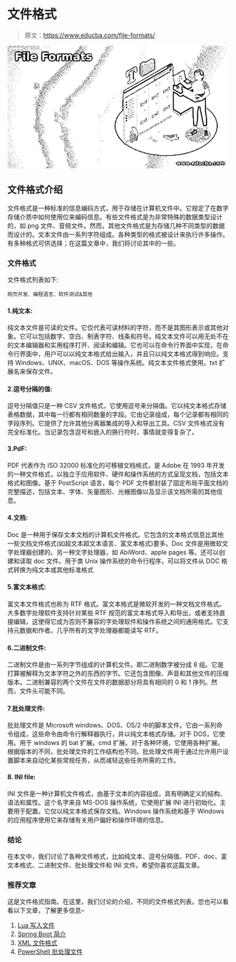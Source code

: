 # 文件格式

> 原文：<https://www.educba.com/file-formats/>

![File Formats](img/de18d96739defefeb9bdf417a2cd26a7.png)



## 文件格式介绍

文件格式是一种标准的信息编码方式，用于存储在计算机文件中。它规定了在数字存储介质中如何使用位来编码信息。有些文件格式是为非常特殊的数据类型设计的，如 png 文件、音频文件。然而，其他文件格式是为存储几种不同类型的数据而设计的。文本文件由一系列字符组成。各种类型的格式被设计来执行许多操作。有多种格式可供选择；在这篇文章中，我们将讨论其中的一些。

### 文件格式

文件格式列表如下:

<small>网页开发、编程语言、软件测试&其他</small>

#### 1.纯文本:

纯文本文件是可读的文件。它仅代表可读材料的字符，而不是其图形表示或其他对象。它可以包括数字、空白、制表字符、线条和符号。纯文本文件可以用无处不在的文本编辑器和实用程序打开、阅读和编辑。它也可以在命令行界面中实现，在命令行界面中，用户可以以纯文本格式给出输入，并且只以纯文本格式得到响应。支持 Windows、UNIX、macOS、DOS 等操作系统。纯文本文件格式使用。txt 扩展名来保存文件。

#### 2.逗号分隔的值:

逗号分隔值只是一种 CSV 文件格式，它使用逗号来分隔值。它以纯文本格式存储表格数据，其中每一行都有相同数量的字段。它由记录组成，每个记录都有相同的字段序列。它提供了允许其他分离器集成的导入和导出工具。CSV 文件格式没有完全标准化。当记录包含逗号和嵌入的换行符时，事情就变得复杂了。

#### 3.PdF:

PDF 代表作为 ISO 32000 标准化的可移植文档格式，是 Adobe 在 1993 年开发的一种文件格式，以独立于应用软件、硬件和操作系统的方式呈现文档，包括文本格式和图像。基于 PostScript 语言，每个 PDF 文件都封装了固定布局平面文档的完整描述，包括文本、字体、矢量图形、光栅图像以及显示该文档所需的其他信息。

#### 4.文档:

Doc 是一种用于保存文本文档的计算机文件格式。它包含的文本格式信息比其他一些文档文件格式(如超文本超文本语言、富文本格式)要多。Doc 文件是用微软文字处理器创建的。另一种文字处理器，如 AbiWord、apple pages 等。还可以创建和读取 doc 文件。用于类 Unix 操作系统的命令行程序，可以将文件从 DOC 格式转换为纯文本或其他标准格式

#### 5.富文本格式:

富文本文件格式也称为 RTF 格式。富文本格式是微软开发的一种文档文件格式。大多数字处理软件支持针对某些 RTF 规范的富文本格式导入和导出，或者支持直接编辑，这使得它成为否则不兼容的字处理软件和操作系统之间的通用格式。它支持元数据和作者。几乎所有的文字处理器都能读写 RTF。

#### 6.二进制文件:

二进制文件是由一系列字节组成的计算机文件。即二进制数字被分成 8 组。它是打算被解释为文本字符之外的东西的字节。它还包含图像、声音和其他文件的压缩版本。二进制兼容的两个文件在文件的数据部分将具有相同的 0 和 1 序列。然而，文件头可能不同。

#### 7.批处理文件:

批处理文件是 Microsoft windows、DOS、OS/2 中的脚本文件。它由一系列命令组成，这些命令由命令行解释器执行，并以纯文本格式存储。对于 DOS，它使用。用于 windows 的 bat 扩展。cmd 扩展。对于各种环境，它使用各种扩展。根据版本的不同，批处理文件的工作结构也不同。批处理文件用于通过允许用户设置脚本来自动化某些常规任务，从而减轻这些任务所需的工作。

#### 8\. INI file:

INI 文件是一种计算机文件格式，由基于文本的内容组成，具有明确定义的结构、语法和属性。这个名字来自 MS-DOS 操作系统，它使用扩展 INI 进行初始化。主要用于配置。它仅以纯文本格式保存文档。Windows 操作系统和基于 Windows 的应用程序使用它来存储有关用户偏好和操作环境的信息。

### 结论

在本文中，我们讨论了各种文件格式，比如纯文本、逗号分隔值、PDF、doc、富文本格式、二进制文件、批处理文件和 INI 文件。希望你喜欢这篇文章。

### 推荐文章

这是文件格式指南。在这里，我们讨论的介绍，不同的文件格式列表。您也可以看看以下文章，了解更多信息–

1.  [Lua 写入文件](https://www.educba.com/lua-write-to-file/)
2.  [Spring Boot 简介](https://www.educba.com/spring-boot-profiles/)
3.  [XML 文件格式](https://www.educba.com/xml-file-format/)
4.  [PowerShell 批处理文件](https://www.educba.com/powershell-batch-file/)





